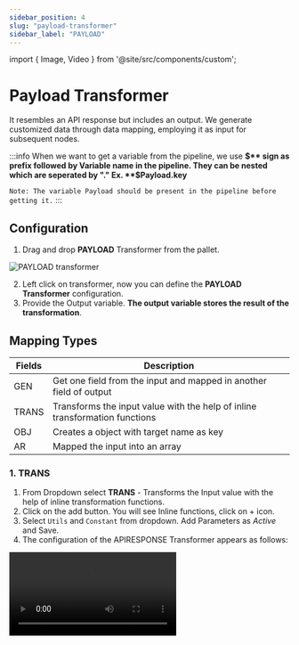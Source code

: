 ```yaml
---
sidebar_position: 4
slug: "payload-transformer"
sidebar_label: "PAYLOAD"
---
```


import { Image, Video } from '@site/src/components/custom';

# Payload Transformer

It resembles an API response but includes an output. We generate customized data through data mapping, employing it as input for subsequent nodes.

:::info
When we want to get a variable from the pipeline, we use **$** sign as prefix followed by Variable name in the pipeline. They can be nested which are seperated by "." Ex. **$Payload.key**

`Note: The variable Payload should be present in the pipeline before getting it.`
:::

## Configuration

1. Drag and drop **PAYLOAD** Transformer from the pallet.

<Image src="/img/Core Development/Transformer/Payload/element.png" alt="PAYLOAD transformer" />

2. Left click on transformer, now you can define the **PAYLOAD Transformer** configuration.
3. Provide the Output variable. **The output variable stores the result of the transformation**.

## Mapping Types

<table>
    <thead>
        <tr>
            <th>Fields</th>
            <th>Description</th>
        </tr>
    </thead>
    <tbody>
        <tr>
            <td>GEN</td>
            <td>Get one field from the input and mapped in another field of output</td>
        </tr>
        <tr>
            <td>TRANS</td>
            <td>Transforms the input value with the help of inline transformation functions</td>
        </tr>
        <tr>
            <td>OBJ</td>
            <td>Creates a object with target name as key</td>
        </tr>
        <tr>
            <td>AR</td>
            <td>Mapped the input into an array</td>
        </tr>
    </tbody>
</table>

### 1. TRANS

1. From Dropdown select **TRANS** - Transforms the Input value with the help of inline transformation functions.
2. Click on the add button. You will see Inline functions, click on + icon.
3. Select `Utils` and `Constant` from dropdown. Add Parameters as *Active* and Save.
4. The configuration of the APIRESPONSE Transformer appears as follows:

<Video src="/img/Core Development/Transformer/Payload/TRANS.mp4" type="video/mp4" />

- **Target** - In target write Status and you will find Key as below
- **Key** - Utils.constant(Active)

### 2. AR

From Dropdown select **AR** - Mapped the input into an array.

<Image src="/img/Core Development/Transformer/APIresponse/AR.png" alt="Array mapping" />

### 3. GEN

From Dropdown select **GEN** - Get one field from the input and mapped in another field of output.

<Image src="/img/Core Development/Transformer/APIresponse/GEN.png" alt="Key & value pair mapping" />

### 4. OBJ

From Dropdown select **OBJ** - Creates a object with target name as key. 

<Image src="/img/Core Development/Transformer/APIresponse/OBJ.png" alt="Object mapping" />

## Mapping view

View response structure side by side as you create mapping.

<Video src="/img/Core Development/Transformer/Payload/jsonView.mp4" type="video/mp4" />

## Input Mapping (*Autofill*)

### 1. Swagger

1. Upload/Create the swagger on **Define / Swagger** page.
2. Select swagger radio button and swagger name from dropdown.
3. Click on view swagger button that will appear on right hand side of dropdown.
4. Hover over the endpoint which has `Request Body` and copy icon will appear on right hand side.
5. Click on copy icon to map input configurations.

<Video src="/img/Core Development/Transformer/Payload/swaggerMapping.mp4" type="video/mp4" />

### 2. Schema

1. Create the schema on **Define / Schema Design** page.
2. Select schema radio button and schema name from dropdown.

<Video src="/img/Core Development/Transformer/Payload/schemaMapping.mp4" type="video/mp4" />
